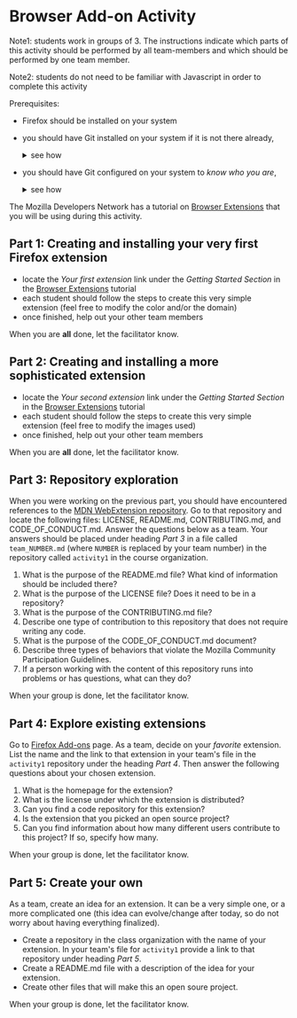 # Browser Add-on Activity

Note1: students work in groups of 3. The instructions indicate which parts of this activity should be performed
by all team-members and which should be performed by one team member.

Note2: students do not need to be familiar with Javascript in order to complete this activity


Prerequisites:
- Firefox should be installed on your system
- you should have Git installed on your system if it is not there already, <br>
  <details markdown="1">
  <summary markdown="1">see how </summary>
  <p markdown="1">

  For download and install instructions and for a list of available graphical interfaces
  see the [git-scm.com](https://git-scm.com/downloads) site.

  </p>
  </details>
- you should have Git configured on your system to _know who you are_,
  <details><summary>see how </summary>
  <p>
  Run the following commands from the command line:<br>

  ```
  git config --global user.email "YOUR_EMAIL"
  git config --global user.name "YOUR NAME"
  ```
  (The email should be the same email you used to register your GitHub account. Your name should be your name or nickname      - just make sure that it is proper and recognizable since it will be associated with all of your commits.  It can be your GitHub username. ) <br>
  For example, <br>

  ```
  git config --global user.email "joannakl@cs.nyu.edu"
  git config --global user.name "JoannaKl"```<br>
  ```
  </p></details>


The Mozilla Developers Network has
a tutorial on [Browser Extensions](https://developer.mozilla.org/en-US/docs/Mozilla/Add-ons/WebExtensions) that
you will be using during this activity.

## Part 1: Creating and installing your very first Firefox extension

- locate the _Your first extension_ link under the _Getting Started Section_ in the
[Browser Extensions](https://developer.mozilla.org/en-US/docs/Mozilla/Add-ons/WebExtensions) tutorial
- each student should follow the steps to create this very simple extension
(feel free to modify the color and/or the domain)  
- once finished, help out your other team members

When you are __all__ done, let the facilitator know.

## Part 2: Creating and installing a more sophisticated extension

- locate the _Your second extension_ link under the _Getting Started Section_ in the
[Browser Extensions](https://developer.mozilla.org/en-US/docs/Mozilla/Add-ons/WebExtensions) tutorial
- each student should follow the steps to create this very simple extension (feel free to modify the images used)
- once finished, help out your other team members

When you are __all__ done, let the facilitator know.

## Part 3: Repository exploration

When you were working on the previous part, you should have encountered references to the
[MDN WebExtension repository](https://github.com/mdn/webextensions-examples).
Go to that repository and locate the following files: LICENSE, README.md, CONTRIBUTING.md, and CODE_OF_CONDUCT.md.  Answer the questions below as a team. Your answers should be placed under heading
_Part 3_ in a file called
`team_NUMBER.md` (where `NUMBER` is replaced by your team number) in the repository called `activity1` in the
course organization.

1. What is the purpose of the README.md file? What kind of information should be included there?
2. What is the purpose of the LICENSE file? Does it need to be in a repository?
3. What is the purpose of the CONTRIBUTING.md file?
4. Describe one type of contribution to this repository that does not require writing any code.
5. What is the purpose of the CODE_OF_CONDUCT.md document?
6. Describe three types of behaviors that violate the Mozilla Community Participation Guidelines.
7. If a person working with the content of this repository runs into problems or has questions, what can they do?

When your group is done, let the facilitator know.

## Part 4: Explore existing extensions  

Go to [Firefox Add-ons](https://addons.mozilla.org/en-US/firefox/) page. As a team, decide on your _favorite_
extension. List the name and the link to that extension in your team's file in the `activity1` repository
under the heading _Part 4_. Then answer the following questions about your chosen extension.

1. What is the homepage for the extension?
2. What is the license under which the extension is distributed?
3. Can you find a code repository for this extension?
4. Is the extension that you picked an open source project?
5. Can you find information about how many different users contribute to this project? If so, specify how many.

When your group is done, let the facilitator know.

## Part 5: Create your own

As a team, create an idea for an extension. It can be a very simple one, or a more complicated one (this idea can
evolve/change after today, so do not worry about having everything finalized).

- Create a repository in the class organization with the name of your extension. In your team's file for `activity1`
provide a link to that repository under heading _Part 5_.
- Create a README.md file with a description of the idea for your extension.
- Create other files that will make this an open soure project.

When your group is done, let the facilitator know.
